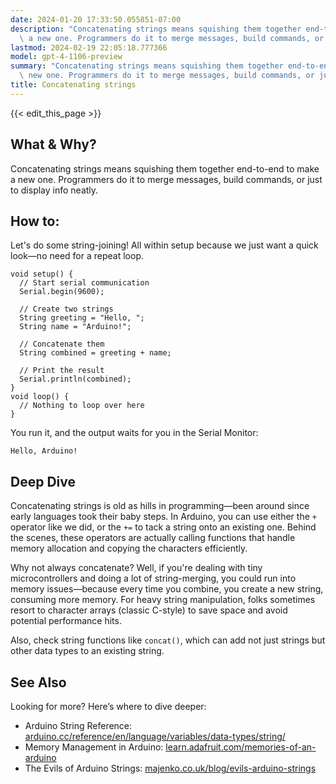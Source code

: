 ```yaml
---
date: 2024-01-20 17:33:50.055851-07:00
description: "Concatenating strings means squishing them together end-to-end to make\
  \ a new one. Programmers do it to merge messages, build commands, or just to display\u2026"
lastmod: 2024-02-19 22:05:18.777366
model: gpt-4-1106-preview
summary: "Concatenating strings means squishing them together end-to-end to make a\
  \ new one. Programmers do it to merge messages, build commands, or just to display\u2026"
title: Concatenating strings
---
```


{{< edit_this_page >}}

## What & Why?
Concatenating strings means squishing them together end-to-end to make a new one. Programmers do it to merge messages, build commands, or just to display info neatly.

## How to:
Let's do some string-joining! All within setup because we just want a quick look—no need for a repeat loop.

```arduino
void setup() {
  // Start serial communication
  Serial.begin(9600);

  // Create two strings
  String greeting = "Hello, ";
  String name = "Arduino!";

  // Concatenate them
  String combined = greeting + name;

  // Print the result
  Serial.println(combined); 
}
void loop() {
  // Nothing to loop over here
}
```

You run it, and the output waits for you in the Serial Monitor:

```
Hello, Arduino!
```

## Deep Dive
Concatenating strings is old as hills in programming—been around since early languages took their baby steps. In Arduino, you can use either the `+` operator like we did, or the `+=` to tack a string onto an existing one. Behind the scenes, these operators are actually calling functions that handle memory allocation and copying the characters efficiently.

Why not always concatenate? Well, if you're dealing with tiny microcontrollers and doing a lot of string-merging, you could run into memory issues—because every time you combine, you create a new string, consuming more memory. For heavy string manipulation, folks sometimes resort to character arrays (classic C-style) to save space and avoid potential performance hits.

Also, check string functions like `concat()`, which can add not just strings but other data types to an existing string.

## See Also
Looking for more? Here’s where to dive deeper:
- Arduino String Reference: [arduino.cc/reference/en/language/variables/data-types/string/](https://www.arduino.cc/reference/en/language/variables/data-types/string/)
- Memory Management in Arduino: [learn.adafruit.com/memories-of-an-arduino](https://learn.adafruit.com/memories-of-an-arduino)
- The Evils of Arduino Strings: [majenko.co.uk/blog/evils-arduino-strings](https://majenko.co.uk/blog/evils-arduino-strings)
